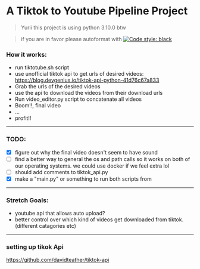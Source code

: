 # A Tiktok to Youtube Pipeline Project
>Yurii this project is using python 3.10.0 btw

>if you are in favor please autoformat with
[![Code style: black](https://img.shields.io/badge/code%20style-black-000000.svg)](https://github.com/psf/black)

### How it works:
- run tiktotube.sh script
- use unofficial tiktok api to get urls of desired videos: https://blog.devgenius.io/tiktok-api-python-41d76c67a833
- Grab the urls of the desired videos
- use the api to download the videos from their download urls
- Run video_editor.py script to concatenate all videos
- Boom!!, final video
- ...
- profit!!

---

### TODO:

- [x] figure out why the final video doesn't seem to have sound
- [ ] find a better way to general the os and path calls so it works on both of our operating systems. we could use docker if we feel extra lol
- [ ] should add comments to tiktok_api.py
- [x] make a "main.py" or something to run both scripts from

---

### Stretch Goals:
- youtube api that allows auto upload?
- better control over which kind of videos get downloaded from tiktok.(different catagories etc)

---
### setting up tikok Api
https://github.com/davidteather/tiktok-api
